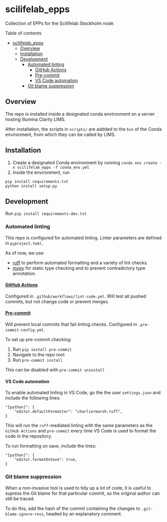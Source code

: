 # scilifelab_epps
Collection of EPPs for the Scilifelab Stockholm node.

Table of contents
- [scilifelab\_epps](#scilifelab_epps)
  - [Overview](#overview)
  - [Installation](#installation)
  - [Development](#development)
    - [Automated linting](#automated-linting)
      - [GitHub Actions](#github-actions)
      - [Pre-commit](#pre-commit)
      - [VS Code automation](#vs-code-automation)
    - [Git blame suppression](#git-blame-suppression)


## Overview
The repo is installed inside a designated conda environment on a server hosting Illumina Clarity LIMS.

After installation, the scripts in `scripts/` are addded to the `bin` of the Conda environment, from which they can be called by LIMS.

## Installation
1) Create a designated Conda environment by running `conda env create -n scilifelab_epps -f conda_env.yml`
2) Inside the environment, run

```
pip install requirements.txt
python install setup.py
```

## Development

Run `pip install requirements-dev.txt`

### Automated linting
This repo is configured for automated linting. Linter parameters are defined in `pyproject.toml`.

As of now, we use:
- [ruff](https://docs.astral.sh/ruff/) to perform automated formatting and a variety of lint checks.
- [mypy](https://mypy.readthedocs.io/en/stable/) for static type checking and to prevent contradictory type annotation.

#### [GitHub Actions](https://docs.github.com/en/actions)
Configured in `.github/workflows/lint-code.yml`. Will test all pushed commits, but not change code or prevent merges.

#### [Pre-commit](https://pre-commit.com/)
Will prevent local commits that fail linting checks. Configured in `.pre-commit-config.yml`.

To set up pre-commit checking:
1) Run `pip install pre-commit`
2) Navigate to the repo root
3) Run `pre-commit install`

This can be disabled with `pre-commit uninstall`

#### VS Code automation
To enable automated linting in VS Code, go the the user `settings.json` and include the following lines:
```
"[python]": {
    "editor.defaultFormatter": "charliermarsh.ruff",
}
```

This will run the `ruff`-mediated linting with the same parameters as the `GitHub Actions` and `pre-commit` every time VS Code is used to format the code in the repository.

To run formatting on save, include the lines:
```
"[python]": {
    "editor.formatOnSave": true,
}
```

### Git blame suppression
When a non-invasive tool is used to tidy up a lot of code, it is useful to supress the Git blame for that particular commit, so the original author can still be traced.

To do this, add the hash of the commit containing the changes to `.git-blame-ignore-revs`, headed by an explanatory comment.